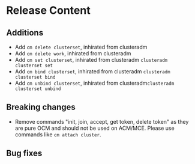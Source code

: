 [comment]: # ( Copyright Contributors to the Open Cluster Management project )
# Release Content
## Additions

- Add `cm delete clusterset`, inhirated from clusteradm
- Add `cm delete work`, inhirated from clusteradm
- Add `cm set clusterset`, inhirated from clusteradm `clusteradm clusterset set`
- Add `cm bind clusterset`, inhirated from clusteradm `clusteradm clusterset bind`
- Add `cm unbind clusterset`, inhirated from clusteradm`clusteradm clusterset unbind`
## Breaking changes

- Remove commands "init, join, accept, get token, delete token" as they are pure OCM and should not be used on ACM/MCE. Please use commands like `cm attach cluster`.
## Bug fixes


